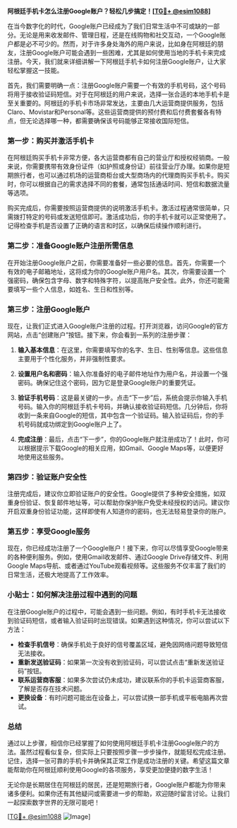 **阿根廷手机卡怎么注册Google账户？轻松几步搞定！[[TG💪+ @esim1088](https://t.me/s/esim1088)]**

在当今数字化的时代，Google账户已经成为了我们日常生活中不可或缺的一部分。无论是用来收发邮件、管理日程，还是在线购物和社交互动，一个Google账户都是必不可少的。然而，对于许多身处海外的用户来说，比如身在阿根廷的朋友，注册Google账户可能会遇到一些困难，尤其是如何使用当地的手机卡来完成注册。今天，我们就来详细讲解一下阿根廷手机卡如何注册Google账户，让大家轻松掌握这一技能。

首先，我们需要明确一点：注册Google账户需要一个有效的手机号码，这个号码将用于接收验证码短信。对于在阿根廷的用户来说，选择一张合适的本地手机卡是至关重要的。阿根廷的手机卡市场非常发达，主要由几大运营商提供服务，包括Claro、Movistar和Personal等。这些运营商提供的预付费和后付费套餐各有特点，但无论选择哪一种，都需要确保该号码能够正常接收国际短信。

### **第一步：购买并激活手机卡**

在阿根廷购买手机卡非常方便，各大运营商都有自己的营业厅和授权经销商。一般来说，你需要携带有效身份证件（如护照或身份证）前往营业厅办理。如果你是短期旅行者，也可以通过机场的运营商柜台或大型商场内的代理商购买手机卡。购买时，你可以根据自己的需求选择不同的套餐，通常包括通话时间、短信和数据流量等选项。

购买完成后，你需要按照运营商提供的说明激活手机卡。激活过程通常很简单，只需拨打特定的号码或发送短信即可。激活成功后，你的手机卡就可以正常使用了。记得检查手机是否设置了正确的语言和时区，以确保后续操作顺利进行。

### **第二步：准备Google账户注册所需信息**

在开始注册Google账户之前，你需要准备好一些必要的信息。首先，你需要一个有效的电子邮箱地址，这将成为你的Google账户用户名。其次，你需要设置一个强密码，确保包含字母、数字和特殊字符，以提高账户安全性。此外，你还可能需要填写一些个人信息，如姓名、生日和性别等。

### **第三步：注册Google账户**

现在，让我们正式进入Google账户注册的过程。打开浏览器，访问Google的官方网站，点击“创建账户”按钮。接下来，你会看到一系列的注册步骤：

1. **输入基本信息**：在这里，你需要填写你的名字、生日、性别等信息。这些信息主要用于个性化服务，并非强制性要求。
   
2. **设置用户名和密码**：输入你准备好的电子邮件地址作为用户名，并设置一个强密码。确保记住这个密码，因为它是登录Google账户的重要凭证。

3. **验证手机号码**：这是最关键的一步。点击“下一步”后，系统会提示你输入手机号码。输入你的阿根廷手机卡号码，并确认接收验证码短信。几分钟后，你将收到一条来自Google的短信，其中包含一个验证码。输入验证码后，你的手机号码就成功绑定到Google账户上了。

4. **完成注册**：最后，点击“下一步”，你的Google账户就注册成功了！此时，你可以根据提示下载Google的相关应用，如Gmail、Google Maps等，以便更好地使用这些服务。

### **第四步：验证账户安全性**

注册完成后，建议你立即验证账户的安全性。Google提供了多种安全措施，如双重身份验证、恢复邮件地址等，可以帮助你保护账户免受未经授权的访问。建议你开启双重身份验证功能，这样即使有人知道你的密码，也无法轻易登录你的账户。

### **第五步：享受Google服务**

现在，你已经成功注册了一个Google账户！接下来，你可以尽情享受Google带来的各种便利服务。例如，使用Gmail收发邮件、通过Google Drive存储文件、利用Google Maps导航、或者通过YouTube观看视频等。这些服务不仅丰富了我们的日常生活，还极大地提高了工作效率。

### **小贴士：如何解决注册过程中遇到的问题**

在注册Google账户的过程中，可能会遇到一些问题。例如，有时手机卡无法接收到验证码短信，或者输入验证码时出现错误。如果遇到这种情况，你可以尝试以下方法：

- **检查手机信号**：确保手机处于良好的信号覆盖区域，避免因网络问题导致短信无法接收。
- **重新发送验证码**：如果第一次没有收到验证码，可以尝试点击“重新发送验证码”按钮。
- **联系运营商客服**：如果多次尝试仍未成功，建议联系你的手机卡运营商客服，了解是否存在技术问题。
- **更换设备**：有时问题可能出在设备上，可以尝试换一部手机或平板电脑再次尝试。

### **总结**

通过以上步骤，相信你已经掌握了如何使用阿根廷手机卡注册Google账户的方法。虽然过程看似复杂，但实际上只要按照步骤一步步操作，就能轻松完成注册。记住，选择一张可靠的手机卡并确保其正常工作是成功注册的关键。希望这篇文章能帮助你在阿根廷顺利使用Google的各项服务，享受更加便捷的数字生活！

无论你是长期居住在阿根廷的居民，还是短期旅行者，Google账户都能为你带来诸多便利。如果你还有其他疑问或需要进一步的帮助，欢迎随时留言讨论。让我们一起探索数字世界的无限可能吧！

[[TG💪+ @esim1088](https://t.me/s/esim1088) ![Image](https://i.postimg.cc/4NQfJmqS/Snipaste-2025-05-13-00-14-12.png)]